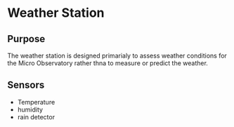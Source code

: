 # Weather Station

## Purpose

The weather station is designed primarialy to assess weather conditions for the Micro Observatory rather thna to measure or predict the weather.

## Sensors

- Temperature
- humidity
- rain detector
